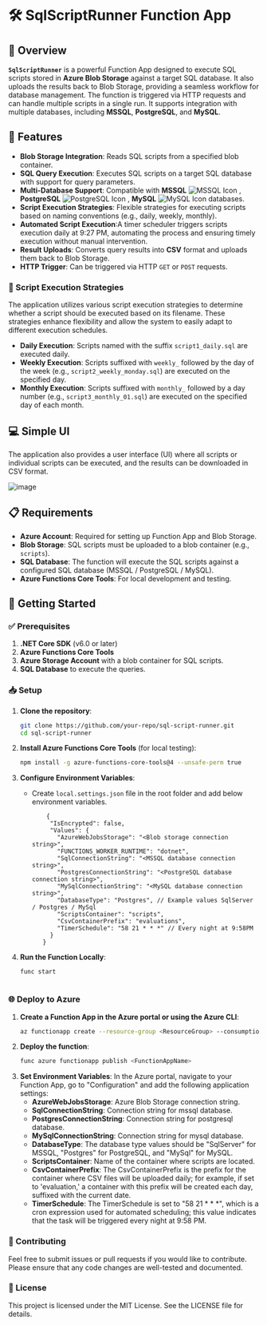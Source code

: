 # 🛠️ SqlScriptRunner Function App

## 🌟 Overview

**`SqlScriptRunner`** is a powerful Function App designed to execute SQL scripts stored in **Azure Blob Storage** against a target SQL database. It also uploads the results back to Blob Storage, providing a seamless workflow for database management. The function is triggered via HTTP requests and can handle multiple scripts in a single run. It supports integration with multiple databases, including **MSSQL**, **PostgreSQL**, and **MySQL**.

## 🚀 Features

- **Blob Storage Integration**: Reads SQL scripts from a specified blob container.
- **SQL Query Execution**: Executes SQL scripts on a target SQL database with support for query parameters.
- **Multi-Database Support**: Compatible with **MSSQL** ![MSSQL Icon](https://img.icons8.com/color/48/000000/microsoft-sql-server.png) , **PostgreSQL** ![PostgreSQL Icon](https://img.icons8.com/color/48/000000/postgreesql.png) , **MySQL** ![MySQL Icon](https://img.icons8.com/color/48/000000/mysql-logo.png) databases.
- **Script Execution Strategies**: Flexible strategies for executing scripts based on naming conventions (e.g., daily, weekly, monthly).
- **Automated Script Execution**:A timer scheduler triggers scripts execution daily at 9:27 PM, automating the process and ensuring timely execution without manual intervention.
- **Result Uploads**: Converts query results into **CSV** format and uploads them back to Blob Storage.
- **HTTP Trigger**: Can be triggered via HTTP `GET` or `POST` requests.

### 📜 Script Execution Strategies
The application utilizes various script execution strategies to determine whether a script should be executed based on its filename. These strategies enhance flexibility and allow the system to easily adapt to different execution schedules.

- **Daily Execution**: Scripts named with the suffix `script1_daily.sql` are executed daily.
- **Weekly Execution**: Scripts suffixed with `weekly_` followed by the day of the week (e.g., `script2_weekly_monday.sql`) are executed on the specified day.
- **Monthly Execution**: Scripts suffixed with `monthly_` followed by a day number (e.g., `script3_monthly_01.sql`) are executed on the specified day of each month.

## 💻 Simple UI
The application also provides a user interface (UI) where all scripts or individual scripts can be executed, and the results can be downloaded in CSV format.

![image](https://github.com/user-attachments/assets/a1b046d8-8a39-4243-88bc-a704e9ad2ea6)

## 📋 Requirements

- **Azure Account**: Required for setting up Function App and Blob Storage.
- **Blob Storage**: SQL scripts must be uploaded to a blob container (e.g., `scripts`).
- **SQL Database**: The function will execute the SQL scripts against a configured SQL database (MSSQL / PostgreSQL / MySQL).
- **Azure Functions Core Tools**: For local development and testing.

## 🚦 Getting Started

### ✅ Prerequisites

1. **.NET Core SDK** (v6.0 or later)
2. **Azure Functions Core Tools**
3. **Azure Storage Account** with a blob container for SQL scripts.
4. **SQL Database** to execute the queries.

### 📥 Setup

1. **Clone the repository**:
    ```bash
    git clone https://github.com/your-repo/sql-script-runner.git
    cd sql-script-runner
    ```

2. **Install Azure Functions Core Tools** (for local testing):
    ```bash
    npm install -g azure-functions-core-tools@4 --unsafe-perm true
    ```

3. **Configure Environment Variables**:

   - Create `local.settings.json` file in the root folder and add below environment variables.
  
     ```
         {
          "IsEncrypted": false,
          "Values": {
            "AzureWebJobsStorage": "<Blob storage connection string>",
            "FUNCTIONS_WORKER_RUNTIME": "dotnet",
            "SqlConnectionString": "<MSSQL database connection string>",
            "PostgresConnectionString": "<PostgreSQL database connection string>",
            "MySqlConnectionString": "<MySQL database connection string>",
            "DatabaseType": "Postgres", // Example values SqlServer / Postgres / MySql
            "ScriptsContainer": "scripts",
            "CsvContainerPrefix": "evaluations",
            "TimerSchedule": "58 21 * * *" // Every night at 9:58PM
          }
        }
   
     ```

5. **Run the Function Locally**:

   ```bash
   func start



### 🌐 Deploy to Azure
1. **Create a Function App in the Azure portal or using the Azure CLI**:
   ```bash
   az functionapp create --resource-group <ResourceGroup> --consumption-plan-location <Location> --runtime dotnet --functions-version 4 --name <FunctionAppName> --storage-account <StorageAccountName>
   ```
2. **Deploy the function**:
   ```bash
   func azure functionapp publish <FunctionAppName>
   ```
3. **Set Environment Variables**:
   In the Azure portal, navigate to your Function App, go to "Configuration" and add the following application settings:
   - **AzureWebJobsStorage**: Azure Blob Storage connection string.
   - **SqlConnectionString**: Connection string for mssql database.
   - **PostgresConnectionString**: Connection string for postgresql database.
   - **MySqlConnectionString**: Connection string for mysql database.
   - **DatabaseType**: The database type values should be "SqlServer" for MSSQL, "Postgres" for PostgreSQL, and "MySql" for MySQL.
   - **ScriptsContainer**: Name of the container where scripts are located.
   - **CsvContainerPrefix**: The CsvContainerPrefix is the prefix for the container where CSV files will be uploaded daily; for example, if set to 'evaluation,' a container with this prefix will be created each day, suffixed with the current date.
   - **TimerSchedule**: The TimerSchedule is set to "58 21 * * *", which is a cron expression used for automated scheduling; this value indicates that the task will be triggered every night at 9:58 PM.


### 🙌 Contributing
Feel free to submit issues or pull requests if you would like to contribute. Please ensure that any code changes are well-tested and documented.

### 📜 License
This project is licensed under the MIT License. See the LICENSE file for details.
   
